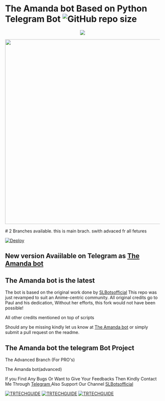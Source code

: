 # The Amanda bot Based on Python Telegram Bot ![GitHub repo size](https://img.shields.io/github/repo-size/TR-TECH-GUIDE/Amanda?label=Repo%20Size)

<p align="center">
  <a href="https://www.python.org">
    <img src="http://ForTheBadge.com/images/badges/made-with-python.svg">

  </a>
</p>

<p align="leaft">
  <img src="https://telegra.ph/file/04d73369440abc48ab3ce.png" width='600"'>
</p>
# 2 Branches available. this is main brach. swith advaced fr all fetures

[![Deploy](https://www.herokucdn.com/deploy/button.svg)](https://heroku.com/deploy?template=https://github.com/TR-TECH-GUIDE/Amanda)


## New version Avaiilable on Telegram as [The Amanda bot](https://t.me/TheAmandabot)
## The Amanda bot is the latest




The bot is based on the original work done by [SLBotsofficial](https://github.com/SLBotsofficial)
This repo was just revamped to suit an Anime-centric community. All original credits go to Paul and his dedication, Without her efforts, this fork would not have been possible!

All other credits mentioned on top of scripts

Should any be missing kindly let us know at [The Amanda bot](https://t.me/SLBotsofficial) or simply submit a pull request on the readme.

## The Amanda bot the telegram Bot Project
The Advanced Branch (For PRO's)

The Amanda bot(advanced)


If you Find Any Bugs Or Want to Give Your Feedbacks Then Kindly Contact Me Through [Telegram ](https://telegram.dog/trtechguide) 
Also Support Our Channel [SLBotsofficial](https://telegram.dog/SLBotsofficial) 

[![TRTECHGUIDE](https://img.shields.io/badge/trtechguide-Group-orange?style=for-the-badge&logo=telegram)](https://telegram.dog/trtechguide)  [![TRTECHGUIDE](https://img.shields.io/badge/trtechguide-Support-red?style=flat&logo=telegram)](https://telegram.dog/trtechguide)  [![TRTECHGUIDE](https://img.shields.io/badge/trtechguide-Website-red?style=flat&logo=CodersRank)](https://trtechguide.wordpress.com/)  